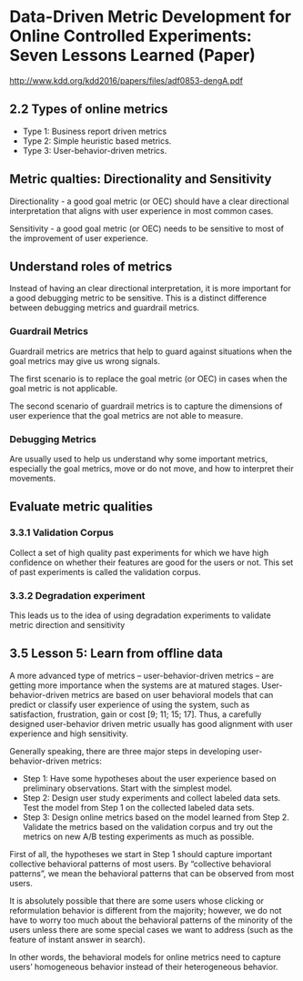 # Data-Driven Metric Development for Online Controlled Experiments: Seven Lessons Learned (Paper)

http://www.kdd.org/kdd2016/papers/files/adf0853-dengA.pdf

## 2.2 Types of online metrics

* Type 1: Business report driven metrics
* Type 2: Simple heuristic based metrics.
* Type 3: User-behavior-driven metrics.

## Metric qualties: Directionality and Sensitivity

Directionality - a good goal metric (or OEC) should have a clear directional interpretation that aligns with user experience in most common cases.

Sensitivity - a good goal metric (or OEC) needs to be sensitive to most of the improvement of user experience.

## Understand roles of metrics

Instead of having an clear directional interpretation, it is more important for a good debugging metric to be sensitive. This is a distinct difference between debugging metrics and guardrail metrics.

### Guardrail Metrics

Guardrail metrics are metrics that help to guard against situations when the goal metrics may give us wrong signals.

The first scenario is to replace the goal metric (or OEC) in cases when the goal metric is not applicable.

The second scenario of guardrail metrics is to capture the dimensions of user experience that the goal metrics are not able to measure.

### Debugging Metrics

Are usually used to help us understand why some important metrics, especially the goal metrics, move or do not move, and how to interpret their movements.

## Evaluate metric qualities

### 3.3.1 Validation Corpus

Collect a set of high quality past experiments for which we have high confidence on whether their features are good for the users or not. This set of past experiments is called the validation corpus.

### 3.3.2 Degradation experiment

This leads us to the idea of using degradation experiments to validate metric direction and sensitivity

## 3.5 Lesson 5: Learn from offline data

A more advanced type of metrics – user-behavior-driven metrics – are getting more importance when the systems are at matured stages. User-behavior-driven metrics are based on user behavioral models that can predict or classify user experience of using the system, such as satisfaction, frustration, gain or cost [9; 11; 15; 17]. Thus, a carefully designed user-behavior driven metric usually has good alignment with user experience and high sensitivity.

Generally speaking, there are three major steps in developing user-behavior-driven metrics:

* Step 1: Have some hypotheses about the user experience based on preliminary observations. Start with the simplest model.
* Step 2: Design user study experiments and collect labeled data sets. Test the model from Step 1 on the collected labeled data sets.
* Step 3: Design online metrics based on the model learned from Step 2. Validate the metrics based on the validation corpus and try out the metrics on new A/B testing experiments as much as possible.

First of all, the hypotheses we start in Step 1 should capture important collective behavioral patterns of most users. By “collective behavioral patterns”, we mean the behavioral patterns that can be observed from most users.

It is absolutely possible that there are some users whose clicking or reformulation behavior is different from the majority; however, we do not have to worry too much about the behavioral patterns of the minority of the users unless there are some special cases we want to address (such as the feature of instant answer in search). 

In other words, the behavioral models for online metrics need to capture users’ homogeneous behavior instead of their heterogeneous behavior.



